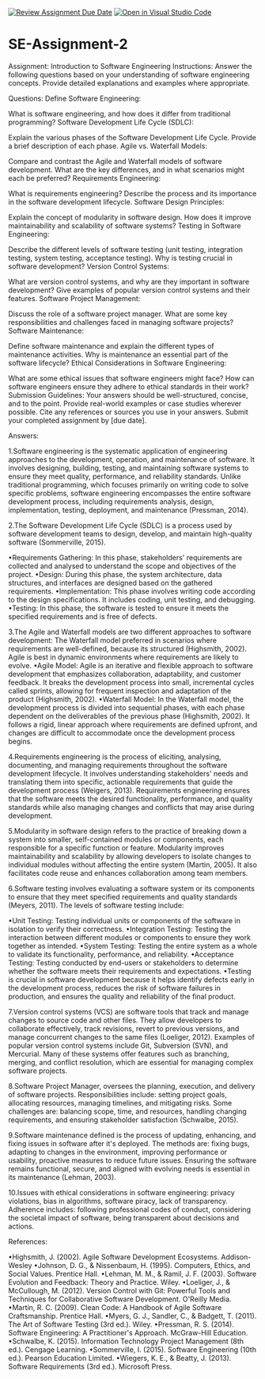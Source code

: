 [![Review Assignment Due Date](https://classroom.github.com/assets/deadline-readme-button-24ddc0f5d75046c5622901739e7c5dd533143b0c8e959d652212380cedb1ea36.svg)](https://classroom.github.com/a/-ucQIGTc)
[![Open in Visual Studio Code](https://classroom.github.com/assets/open-in-vscode-718a45dd9cf7e7f842a935f5ebbe5719a5e09af4491e668f4dbf3b35d5cca122.svg)](https://classroom.github.com/online_ide?assignment_repo_id=15244784&assignment_repo_type=AssignmentRepo)
# SE-Assignment-2
Assignment: Introduction to Software Engineering
Instructions:
Answer the following questions based on your understanding of software engineering concepts. Provide detailed explanations and examples where appropriate.

Questions:
Define Software Engineering:

What is software engineering, and how does it differ from traditional programming?
Software Development Life Cycle (SDLC):

Explain the various phases of the Software Development Life Cycle. Provide a brief description of each phase.
Agile vs. Waterfall Models:

Compare and contrast the Agile and Waterfall models of software development. What are the key differences, and in what scenarios might each be preferred?
Requirements Engineering:

What is requirements engineering? Describe the process and its importance in the software development lifecycle.
Software Design Principles:

Explain the concept of modularity in software design. How does it improve maintainability and scalability of software systems?
Testing in Software Engineering:

Describe the different levels of software testing (unit testing, integration testing, system testing, acceptance testing). Why is testing crucial in software development?
Version Control Systems:

What are version control systems, and why are they important in software development? Give examples of popular version control systems and their features.
Software Project Management:

Discuss the role of a software project manager. What are some key responsibilities and challenges faced in managing software projects?
Software Maintenance:

Define software maintenance and explain the different types of maintenance activities. Why is maintenance an essential part of the software lifecycle?
Ethical Considerations in Software Engineering:

What are some ethical issues that software engineers might face? How can software engineers ensure they adhere to ethical standards in their work?
Submission Guidelines:
Your answers should be well-structured, concise, and to the point.
Provide real-world examples or case studies wherever possible.
Cite any references or sources you use in your answers.
Submit your completed assignment by [due date].

Answers:
 
1.Software engineering is the systematic application of engineering approaches to the development, operation, and maintenance of software. It involves designing, building, testing, and maintaining software systems to ensure they meet quality, performance, and reliability standards. Unlike traditional programming, which focuses primarily on writing code to solve specific problems, software engineering encompasses the entire software development process, including requirements analysis, design, implementation, testing, deployment, and maintenance (Pressman, 2014).	

2.The Software Development Life Cycle (SDLC) is a process used by software development teams to design, develop, and maintain high-quality software (Sommerville, 2015).

•Requirements Gathering: In this phase, stakeholders' requirements are collected and analysed to understand the scope and 	objectives of the project.
•Design: During this phase, the system architecture, data structures, and interfaces are designed based on the gathered 	requirements.
•Implementation: This phase involves writing code according to the design specifications. It includes coding, unit testing, and 	debugging.
•Testing: In this phase, the software is tested to ensure it meets the specified requirements and is free of defects.

3.The Agile and Waterfall models are two different approaches to software development:
The Waterfall model preferred in scenarios where requirements are well-defined, because its structured (Highsmith, 2002). Agile is best in dynamic environments where requirements are likely to evolve.
•Agile Model: Agile is an iterative and flexible approach to software development that emphasizes collaboration, adaptability, and customer feedback. It breaks the development process into small, incremental cycles called sprints, allowing for frequent inspection and adaptation of the product (Highsmith, 2002).
•Waterfall Model: In the Waterfall model, the development process is divided into sequential phases, with each phase dependent on the deliverables of the previous phase (Highsmith, 2002). It follows a rigid, linear approach where requirements are defined upfront, and changes are difficult to accommodate once the development process begins.

4.Requirements engineering is the process of eliciting, analysing, documenting, and managing requirements throughout the software development lifecycle. It involves understanding stakeholders' needs and translating them into specific, actionable requirements that guide the development process (Weigers, 2013). Requirements engineering ensures that the software meets the desired functionality, performance, and quality standards while also managing changes and conflicts that may arise during development.

5.Modularity in software design refers to the practice of breaking down a system into smaller, self-contained modules or components, each responsible for a specific function or feature. Modularity improves maintainability and scalability by allowing developers to isolate changes to individual modules without affecting the entire system (Martin, 2005). It also facilitates code reuse and enhances collaboration among team members.

6.Software testing involves evaluating a software system or its components to ensure that they meet specified requirements and quality standards (Meyers, 2011). The levels of software testing include:

•Unit Testing: Testing individual units or components of the software in isolation to verify their correctness.
•Integration Testing: Testing the interaction between different modules or components to ensure they work together as intended.
•System Testing: Testing the entire system as a whole to validate its functionality, performance, and reliability.
•Acceptance Testing: Testing conducted by end-users or stakeholders to determine whether the software meets their requirements and expectations.
•Testing is crucial in software development because it helps identify defects early in the development process, reduces the risk of software failures in production, and ensures the quality and reliability of the final product.

7.Version control systems (VCS) are software tools that track and manage changes to source code and other files. They allow developers to collaborate effectively, track revisions, revert to previous versions, and manage concurrent changes to the same files (Loeliger, 2012). Examples of popular version control systems include Git, Subversion (SVN), and Mercurial. Many of these systems offer features such as branching, merging, and conflict resolution, which are essential for managing complex software projects.

8.Software Project Manager, oversees the planning, execution, and delivery of software projects. Responsibilities include: setting project goals, allocating resources, managing timelines, and mitigating risks. Some challenges are: balancing scope, time, and resources, handling changing requirements, and ensuring stakeholder satisfaction (Schwalbe, 2015).

9.Software maintenance defined is the process of updating, enhancing, and fixing issues in software after it's deployed. The methods are: fixing bugs, adapting to changes in the environment, improving performance or usability, proactive measures to reduce future issues. Ensuring the software remains functional, secure, and aligned with evolving needs is essential in its maintenance (Lehman, 2003).

10.Issues with ethical considerations in software engineering: privacy violations, bias in algorithms, software piracy, lack of transparency. 
Adherence includes: following professional codes of conduct, considering the societal impact of software, being transparent about decisions and actions.

References:

•Highsmith, J. (2002). Agile Software Development Ecosystems. Addison-Wesley
•Johnson, D. G., & Nissenbaum, H. (1995). Computers, Ethics, and Social Values. Prentice Hall.
•Lehman, M. M., & Ramil, J. F. (2003). Software Evolution and Feedback: Theory and Practice. Wiley.
•Loeliger, J., & McCullough, M. (2012). Version Control with Git: Powerful Tools and Techniques for Collaborative Software Development. O'Reilly Media.
•Martin, R. C. (2009). Clean Code: A Handbook of Agile Software Craftsmanship. Prentice Hall.
•Myers, G. J., Sandler, C., & Badgett, T. (2011). The Art of Software Testing (3rd ed.). Wiley.
•Pressman, R. S. (2014). Software Engineering: A Practitioner's Approach. McGraw-Hill Education.
•Schwalbe, K. (2015). Information Technology Project Management (8th ed.). Cengage Learning.
•Sommerville, I. (2015). Software Engineering (10th ed.). Pearson Education Limited.
•Wiegers, K. E., & Beatty, J. (2013). Software Requirements (3rd ed.). Microsoft Press.


